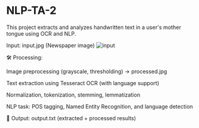 # NLP-TA-2

This project extracts and analyzes handwritten text in a user's mother tongue using OCR and NLP.

Input: input.jpg (Newspaper image)
![input](https://github.com/user-attachments/assets/acf44ecf-944e-40a8-aa15-ff5d4a070314)


🛠️ Processing:

Image preprocessing (grayscale, thresholding) → processed.jpg

Text extraction using Tesseract OCR (with language support)

Normalization, tokenization, stemming, lemmatization

NLP task: POS tagging, Named Entity Recognition, and language detection

📄 Output: output.txt (extracted + processed results)
